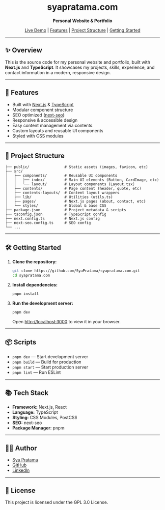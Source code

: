 <div align="center">
  <h1>syapratama.com</h1>
  <p><b>Personal Website & Portfolio</b></p>
  <p>
    <a href="https://syapratama.com" target="_blank">Live Demo</a> |
    <a href="#features">Features</a> |
    <a href="#project-structure">Project Structure</a> |
    <a href="#getting-started">Getting Started</a>
  </p>
</div>

---

## ✨ Overview

This is the source code for my personal website and portfolio, built with **Next.js** and **TypeScript**. It showcases my projects, skills, experience, and contact information in a modern, responsive design.

---

## 🚀 Features

- Built with [Next.js](https://nextjs.org/) & [TypeScript](https://www.typescriptlang.org/)
- Modular component structure
- SEO optimized ([next-seo](https://github.com/garmeeh/next-seo))
- Responsive & accessible design
- Easy content management via contents
- Custom layouts and reusable UI components
- Styled with CSS modules

---

## 📁 Project Structure

```
├── public/                # Static assets (images, favicon, etc)
├── src/
│   ├── components/        # Reusable UI components
│   │   ├── index/         # Main UI elements (Button, CardImage, etc)
│   │   └── layout/        # Layout components (Layout.tsx)
│   ├── contents/          # Page content (header, quote, etc)
│   ├── contents-layouts/  # Content layout wrappers
│   ├── lib/               # Utilities (utils.ts)
│   ├── pages/             # Next.js pages (about, contact, etc)
│   └── styles/            # Global & base CSS
├── package.json           # Project metadata & scripts
├── tsconfig.json          # TypeScript config
├── next.config.ts         # Next.js config
├── next-seo.config.ts     # SEO config
└── ...
```

---

## 🛠️ Getting Started

1. **Clone the repository:**
   ```bash
   git clone https://github.com/SyaPratama/syapratama.com.git
   cd syapratama.com
   ```
2. **Install dependencies:**
   ```bash
   pnpm install
   ```
3. **Run the development server:**
   ```bash
   pnpm dev
   ```
   Open [http://localhost:3000](http://localhost:3000) to view it in your browser.

---

## 📦 Scripts

- `pnpm dev` — Start development server
- `pnpm build` — Build for production
- `pnpm start` — Start production server
- `pnpm lint` — Run ESLint

---

## 📚 Tech Stack

- **Framework:** Next.js, React
- **Language:** TypeScript
- **Styling:** CSS Modules, PostCSS
- **SEO:** next-seo
- **Package Manager:** pnpm

---

## 🙋‍♂️ Author

- [Sya Pratama](https://syapratama.com)
- [GitHub](https://github.com/SyaPratama)
- [LinkedIn](https://linkedin.com/in/syapratama)

---

## 📄 License

This project is licensed under the GPL 3.0 License.

